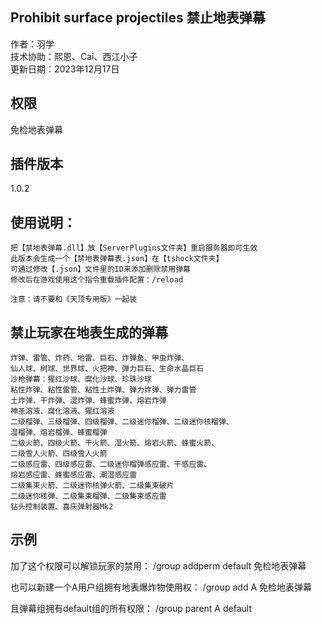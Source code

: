 ## Prohibit surface projectiles 禁止地表弹幕
作者：羽学  
技术协助：熙恩、Cai、西江小子  
更新日期：2023年12月17日  

## 权限
免检地表弹幕

## 插件版本
1.0.2  

## 使用说明：
```
把【禁地表弹幕.dll】放【ServerPlugins文件夹】重启服务器即可生效
此版本会生成一个【禁地表弹幕表.json】在【tshock文件夹】
可通过修改【.json】文件里的ID来添加删除禁用弹幕
修改后在游戏使用这个指令重载插件配置：/reload

注意：请不要和《天顶专用版》一起装
```

## 禁止玩家在地表生成的弹幕
```
炸弹、雷管、炸药、地雷、巨石、炸弹鱼、甲虫炸弹、
仙人球、树球、世界球、火把神、弹力巨石、生命水晶巨石
沙枪弹幕：猩红沙球、腐化沙球、珍珠沙球
粘性炸弹、粘性雷管、粘性土炸弹、弹力炸弹、弹力雷管
土炸弹、干炸弹、湿炸弹、蜂蜜炸弹、熔岩炸弹
神圣溶液、腐化溶液、猩红溶液
二级榴弹、三级榴弹、四级榴弹、二级迷你榴弹、二级迷你核榴弹、
湿榴弹、熔岩榴弹、蜂蜜榴弹
二级火箭、四级火箭、干火箭、湿火箭、熔岩火箭、蜂蜜火箭、
二级雪人火箭、四级雪人火箭
二级感应雷、四级感应雷、二级迷你榴弹感应雷、干感应雷、
熔岩感应雷、蜂蜜感应雷、潮湿感应雷
二级集束火箭、二级迷你核弹火箭、二级集束破片
二级迷你核弹、二级集束榴弹、二级集束感应雷
钻头控制装置、喜庆弹射器Mk2
```

## 示例
加了这个权限可以解锁玩家的禁用：
/group addperm default 免检地表弹幕

也可以新建一个A用户组拥有地表爆炸物使用权：
/group add A 免检地表弹幕

且弹幕组拥有default组的所有权限：
/group parent A default
